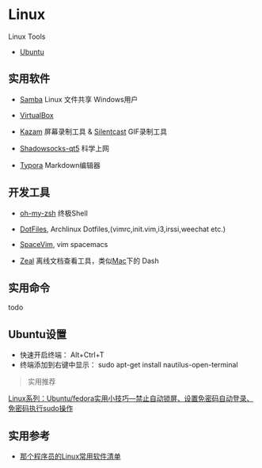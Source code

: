 # Linux
Linux Tools

- [Ubuntu](http://www.ubuntu.com/download/)

## 实用软件

- [Samba](https://wiki.archlinux.org/index.php/Samba_(%E7%AE%80%E4%BD%93%E4%B8%AD%E6%96%87)) Linux 文件共享 Windows用户

- [VirtualBox](https://www.virtualbox.org/)

- [Kazam](https://www.kazam.mobi/) 屏幕录制工具 & [Silentcast](https://github.com/colinkeenan/silentcast) GIF录制工具

- [Shadowsocks-qt5](https://github.com/shadowsocks/shadowsocks-qt5) 科学上网

- [Typora](https://www.typora.io/) Markdown编辑器


## 开发工具

- [oh-my-zsh](https://github.com/robbyrussell/oh-my-zsh) 终极Shell

- [DotFiles](https://github.com/wsdjeg/DotFiles),  Archlinux Dotfiles,(vimrc,init.vim,i3,irssi,weechat etc.)

- [SpaceVim](https://github.com/SpaceVim/SpaceVim),  vim spacemacs 

- [Zeal](https://zealdocs.org/) 离线文档查看工具，类似[Mac](https://github.com/skyseraph/Soft-Tools/blob/master/docs/Mac.md)下的 Dash

## 实用命令

todo

## Ubuntu设置

- 快速开启终端： Alt+Ctrl+T  
- 终端添加到右键中显示： sudo apt-get install nautilus-open-terminal   

> 实用推荐  

[Linux系列：Ubuntu/fedora实用小技巧—禁止自动锁屏、设置免密码自动登录、免密码执行sudo操作](http://www.cnblogs.com/lanxuezaipiao/p/3617436.html) 


## 实用参考  

- [那个程序员的Linux常用软件清单](http://www.jianshu.com/p/ac6e13290698)





